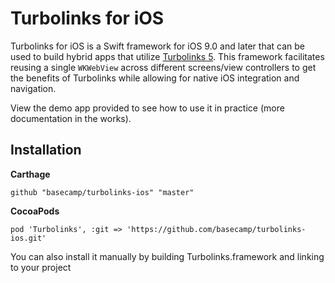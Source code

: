 # Turbolinks for iOS
Turbolinks for iOS is a Swift framework for iOS 9.0 and later that can be used to build hybrid apps that utilize [Turbolinks 5](https://github.com/turbolinks/turbolinks). This framework facilitates reusing a single `WKWebView` across different screens/view controllers to get the benefits of Turbolinks while allowing for native iOS integration and navigation.

View the demo app provided to see how to use it in practice (more documentation in the works).

## Installation

**Carthage**

```github "basecamp/turbolinks-ios" "master"```

**CocoaPods**

```pod 'Turbolinks', :git => 'https://github.com/basecamp/turbolinks-ios.git'```

You can also install it manually by building Turbolinks.framework and linking to your project
